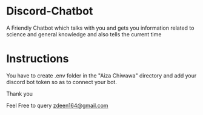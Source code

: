 # Discord-Chatbot
A Friendly Chatbot which talks with you and gets you information related to science and general knowledge and also tells the current time

# Instructions
You have to create .env folder in the "Aiza Chiwawa" directory and add your discord bot token so as to connect your bot.

Thank you 

Feel Free to query zdeen164@gmail.com
